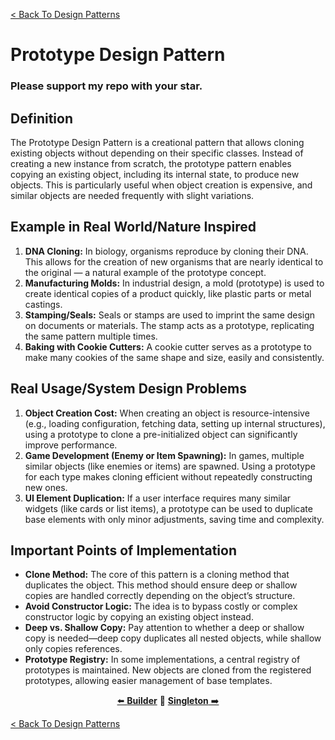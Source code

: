 [< Back To Design Patterns](../../../)

# Prototype Design Pattern
### Please support my repo with your star.

## Definition
The Prototype Design Pattern is a creational pattern that allows cloning existing objects without depending on their specific classes. Instead of creating a new instance from scratch, the prototype pattern enables copying an existing object, including its internal state, to produce new objects. This is particularly useful when object creation is expensive, and similar objects are needed frequently with slight variations.

## Example in Real World/Nature Inspired
1. **DNA Cloning:** In biology, organisms reproduce by cloning their DNA. This allows for the creation of new organisms that are nearly identical to the original — a natural example of the prototype concept.
2. **Manufacturing Molds:** In industrial design, a mold (prototype) is used to create identical copies of a product quickly, like plastic parts or metal castings.
3. **Stamping/Seals:** Seals or stamps are used to imprint the same design on documents or materials. The stamp acts as a prototype, replicating the same pattern multiple times.
4. **Baking with Cookie Cutters:** A cookie cutter serves as a prototype to make many cookies of the same shape and size, easily and consistently.

## Real Usage/System Design Problems
1. **Object Creation Cost:** When creating an object is resource-intensive (e.g., loading configuration, fetching data, setting up internal structures), using a prototype to clone a pre-initialized object can significantly improve performance.
2. **Game Development (Enemy or Item Spawning):** In games, multiple similar objects (like enemies or items) are spawned. Using a prototype for each type makes cloning efficient without repeatedly constructing new ones.
3. **UI Element Duplication:** If a user interface requires many similar widgets (like cards or list items), a prototype can be used to duplicate base elements with only minor adjustments, saving time and complexity.

## Important Points of Implementation
- **Clone Method:** The core of this pattern is a cloning method that duplicates the object. This method should ensure deep or shallow copies are handled correctly depending on the object’s structure.
- **Avoid Constructor Logic:** The idea is to bypass costly or complex constructor logic by copying an existing object instead.
- **Deep vs. Shallow Copy:** Pay attention to whether a deep or shallow copy is needed—deep copy duplicates all nested objects, while shallow only copies references.
- **Prototype Registry:** In some implementations, a central registry of prototypes is maintained. New objects are cloned from the registered prototypes, allowing easier management of base templates.

<p align="center">
  <a href="../builder">⬅️ <strong>Builder</strong></a>
  🔸
  <a href="../singleton"><strong>Singleton</strong> ➡️</a>
</p>

[< Back To Design Patterns](../../../)
